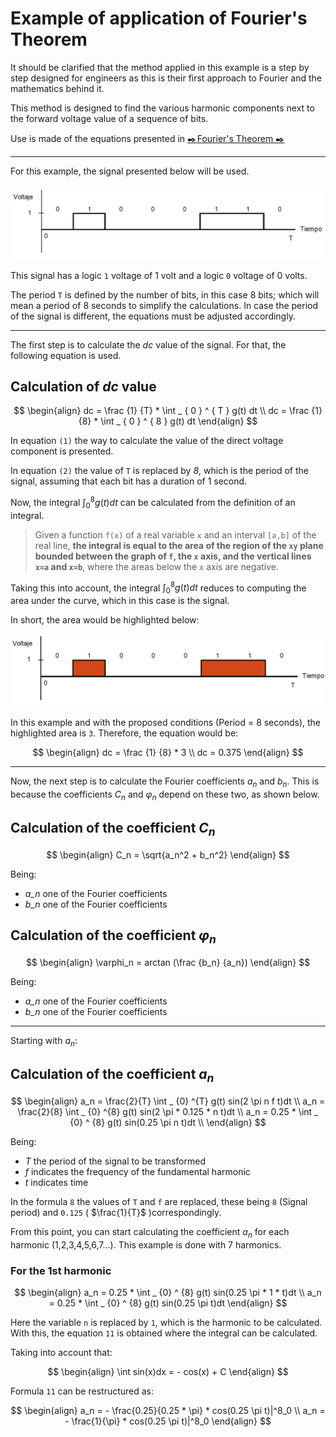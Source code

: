 # Example of application of Fourier's Theorem

It should be clarified that the method applied in this example is a step by step designed for engineers as this is their first approach to Fourier and the mathematics behind it.

This method is designed to find the various harmonic components next to the forward voltage value of a sequence of bits.

Use is made of the equations presented in [✒️ Fourier's Theorem ✒️](/Fourier/explanation/explanation_en.md)

---

For this example, the signal presented below will be used.

![Example](/images/Fourier/ejemplo/Ejemplo_Fourier.png)

This signal has a logic `1` voltage of 1 volt and a logic `0` voltage of 0 volts.

The period `T` is defined by the number of bits, in this case 8 bits; which will mean a period of 8 seconds to simplify the calculations. In case the period of the signal is different, the equations must be adjusted accordingly.

---

The first step is to calculate the *dc* value of the signal. For that, the following equation is used.

## Calculation of *dc* value

$$
\begin{align}
dc = \frac {1} {T} * \int _ { 0 } ^ { T } g(t) dt \\
dc = \frac {1} {8} * \int _ { 0 } ^ { 8 } g(t) dt
\end{align}
$$

In equation `(1)` the way to calculate the value of the direct voltage component is presented.

In equation `(2)` the value of `T` is replaced by *8*, which is the period of the signal, assuming that each bit has a duration of 1 second.

Now, the integral $\int _ { 0 } ^ { 8 } g(t) dt$ can be calculated from the definition of an integral.

> Given a function `f(x)` of a real variable `x` and an interval `[a,b]` of the real line, **the integral is equal to the area of ​​the region of the `xy` plane bounded between the graph of `f`, the `x` axis, and the vertical lines `x=a` and `x=b`**, where the areas below the `x` axis are negative.

Taking this into account, the integral $\int _ { 0 } ^ { 8 } g(t) dt$ reduces to computing the area under the curve, which in this case is the signal.

In short, the area would be highlighted below:

![Example](/images/Fourier/ejemplo/Ejemplo_Fourier_Resaltado.png)

In this example and with the proposed conditions (Period = 8 seconds), the highlighted area is `3`. Therefore, the equation would be:

$$
\begin{align}
dc = \frac {1} {8} * 3 \\
dc = 0.375
\end{align}
$$

---

Now, the next step is to calculate the Fourier coefficients $a_n$ and $b_n$. This is because the coefficients $C_n$ and $\varphi_n$ depend on these two, as shown below.

## Calculation of the coefficient $C_n$

$$
\begin{align}
C_n = \sqrt{a_n^2 + b_n^2} 
\end{align}
$$

Being:
- *a_n* one of the Fourier coefficients
- *b_n* one of the Fourier coefficients

## Calculation of the coefficient $\varphi_n$

$$
\begin{align}
\varphi_n = arctan (\frac {b_n} {a_n})
\end{align}
$$

Being:
- *a_n* one of the Fourier coefficients
- *b_n* one of the Fourier coefficients

---
Starting with $a_n$:

## Calculation of the coefficient $a_n$

$$
\begin{align}
a_n = \frac{2}{T} \int _ {0} ^{T} g(t) sin(2 \pi n f t)dt \\
a_n = \frac{2}{8} \int _ {0} ^{8} g(t) sin(2 \pi * 0.125 * n t)dt \\
a_n = 0.25 * \int _ {0} ^ {8} g(t) sin(0.25 \pi n t)dt \\
\end{align}
$$

Being:
- *T* the period of the signal to be transformed
- *f* indicates the frequency of the fundamental harmonic
- *t* indicates time

In the formula `8` the values ​​of `T` and `f` are replaced, these being `8` (Signal period) and `0.125` ( $\frac{1}{T}$ )correspondingly.

From this point, you can start calculating the coefficient $a_n$ for each harmonic (1,2,3,4,5,6,7...). This example is done with 7 harmonics.

### For the 1st harmonic

$$
\begin{align}
a_n = 0.25 * \int _ {0} ^ {8} g(t) sin(0.25 \pi * 1 * t)dt \\
a_n = 0.25 * \int _ {0} ^ {8} g(t) sin(0.25 \pi t)dt
\end{align}
$$

Here the variable `n` is replaced by `1`, which is the harmonic to be calculated. With this, the equation `11` is obtained where the integral can be calculated.

Taking into account that:

$$
\begin{align}
\int sin(x)dx = - cos(x) + C
\end{align}
$$

Formula `11` can be restructured as: 

$$
\begin{align}
a_n = - \frac{0.25}{0.25 * \pi} * cos(0.25 \pi  t)|^8_0 \\
a_n = - \frac{1}{\pi} * cos(0.25 \pi  t)|^8_0
\end{align}
$$
